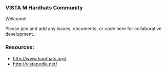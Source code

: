 ### VISTA M Hardhats Community

Welcome!

Please join and add any issues, documents, or code here for collaborative development.

### Resources:
* http://www.hardhats.org/
* http://vistapedia.net/


